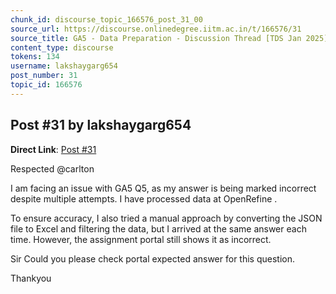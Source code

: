 ```yaml
---
chunk_id: discourse_topic_166576_post_31_00
source_url: https://discourse.onlinedegree.iitm.ac.in/t/166576/31
source_title: GA5 - Data Preparation - Discussion Thread [TDS Jan 2025]
content_type: discourse
tokens: 134
username: lakshaygarg654
post_number: 31
topic_id: 166576
---
```


## Post #31 by lakshaygarg654

**Direct Link**: [Post #31](https://discourse.onlinedegree.iitm.ac.in/t/166576/31)

Respected @carlton

I am facing an issue with GA5 Q5, as my answer is being marked incorrect despite multiple attempts. I have processed data at OpenRefine .

To ensure accuracy, I also tried a manual approach by converting the JSON file to Excel and filtering the data, but I arrived at the same answer each time. However, the assignment portal still shows it as incorrect.

Sir Could you please check portal expected answer for this question.

Thankyou
